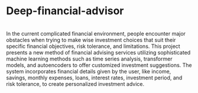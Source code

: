 # Deep-financial-advisor

<br>
In the current complicated financial environment, people encounter major obstacles when trying to make wise investment choices that suit their specific financial objectives, risk tolerance, and limitations. This project presents a new method of financial advising services utilizing sophisticated machine learning methods such as time series analysis, transformer models, and autoencoders to offer customized investment suggestions. The system incorporates financial details given by the user, like income, savings, monthly expenses, loans, interest rates, investment period, and risk tolerance, to create personalized investment advice.
